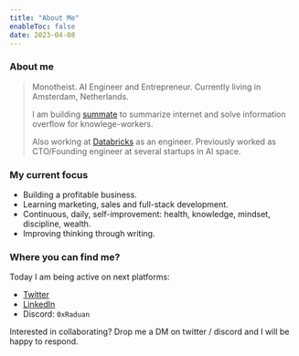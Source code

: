 ```yaml
---
title: "About Me"
enableToc: false
date: 2023-04-08
---
```

### About me
> Monotheist. AI Engineer and Entrepreneur. Currently living in Amsterdam, Netherlands.
> 
> I am building [summate](https://summate.io) to summarize internet and solve information overflow for knowlege-workers.
> 
> Also working at [Databricks](https://databricks.com) as an engineer. Previously worked as CTO/Founding engineer at several startups in AI space.

### My current focus
- Building a profitable business.
- Learning marketing, sales and full-stack development.
- Continuous, daily, self-improvement: health, knowledge, mindset, discipline, wealth.
- Improving thinking through writing.

### Where you can find me?
Today I am being active on next platforms:
- [Twitter](https://twitter.com/0xRaduan)
- [LinkedIn](https://linkedin.com/in/0xRaduan)
- Discord: `0xRaduan`

Interested in collaborating? Drop me a DM on twitter / discord and I will be happy to respond.
